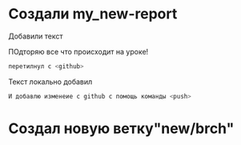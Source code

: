 # Создали my_new-report

Добавили текст 

ПОдторяю все что происходит на уроке!

```sh
перетилнул с <github> 
```

Текст локально добавил 
```sh
И добавлю изменеие с github с помощь команды <push>
```

# Создал новую ветку"new/brch"  